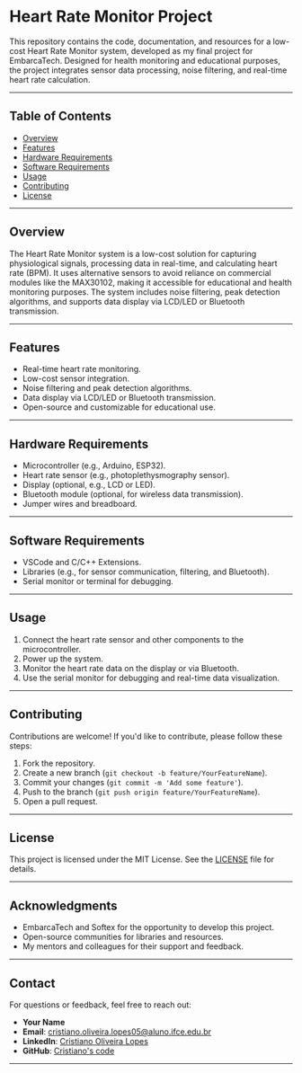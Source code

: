 # Heart Rate Monitor Project

This repository contains the code, documentation, and resources for a low-cost Heart Rate Monitor system, developed as my final project for EmbarcaTech. Designed for health monitoring and educational purposes, the project integrates sensor data processing, noise filtering, and real-time heart rate calculation.

---

## Table of Contents
- [Overview](#overview)
- [Features](#features)
- [Hardware Requirements](#hardware-requirements)
- [Software Requirements](#software-requirements)
- [Usage](#usage)
- [Contributing](#contributing)
- [License](#license)

---

## Overview
The Heart Rate Monitor system is a low-cost solution for capturing physiological signals, processing data in real-time, and calculating heart rate (BPM). It uses alternative sensors to avoid reliance on commercial modules like the MAX30102, making it accessible for educational and health monitoring purposes. The system includes noise filtering, peak detection algorithms, and supports data display via LCD/LED or Bluetooth transmission.

---

## Features
- Real-time heart rate monitoring.
- Low-cost sensor integration.
- Noise filtering and peak detection algorithms.
- Data display via LCD/LED or Bluetooth transmission.
- Open-source and customizable for educational use.

---

## Hardware Requirements
- Microcontroller (e.g., Arduino, ESP32).
- Heart rate sensor (e.g., photoplethysmography sensor).
- Display (optional, e.g., LCD or LED).
- Bluetooth module (optional, for wireless data transmission).
- Jumper wires and breadboard.

---

## Software Requirements
- VSCode and C/C++ Extensions.
- Libraries (e.g., for sensor communication, filtering, and Bluetooth).
- Serial monitor or terminal for debugging.

---

## Usage
1. Connect the heart rate sensor and other components to the microcontroller.
2. Power up the system.
3. Monitor the heart rate data on the display or via Bluetooth.
4. Use the serial monitor for debugging and real-time data visualization.

---

## Contributing
Contributions are welcome! If you'd like to contribute, please follow these steps:
1. Fork the repository.
2. Create a new branch (`git checkout -b feature/YourFeatureName`).
3. Commit your changes (`git commit -m 'Add some feature'`).
4. Push to the branch (`git push origin feature/YourFeatureName`).
5. Open a pull request.

---

## License
This project is licensed under the MIT License. See the [LICENSE](LICENSE) file for details.

---

## Acknowledgments
- EmbarcaTech and Softex for the opportunity to develop this project.
- Open-source communities for libraries and resources.
- My mentors and colleagues for their support and feedback.

---

## Contact
For questions or feedback, feel free to reach out:
- **Your Name**  
- **Email**: cristiano.oliveira.lopes05@aluno.ifce.edu.br
- **LinkedIn**: [Cristiano Oliveira Lopes](https://www.linkedin.com/in/cristianoelopes/)  
- **GitHub**: [Cristiano's code](https://github.com/cristianoscode)

---